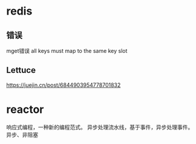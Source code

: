 # redis

## 错误
mget错误
all keys must map to the same key slot

## Lettuce
https://juejin.cn/post/6844903954778701832




# reactor
响应式编程，一种新的编程范式。
异步处理流水线，基于事件，异步处理事件。
异步、非阻塞

